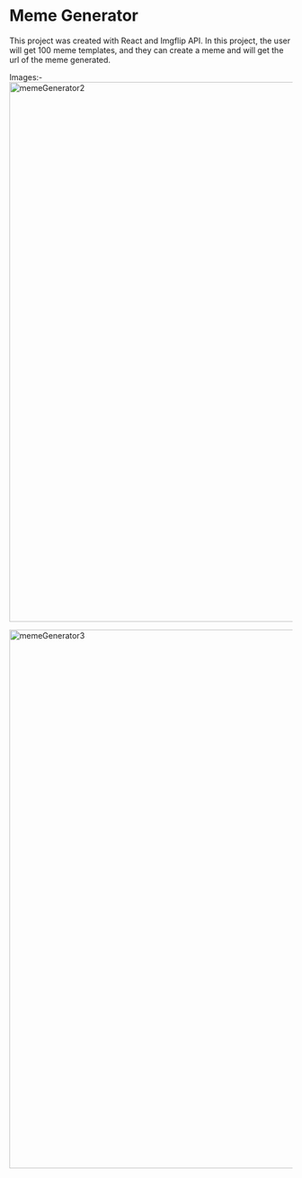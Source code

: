 # Meme Generator

This project was created with React and Imgflip API.
In this project, the user will get 100 meme templates, and they can create a meme and will get the url of the meme generated.

Images:- 
<img width="959" alt="memeGenerator2" src="https://user-images.githubusercontent.com/102591054/191702795-1f3c6f61-bad4-4e52-b01a-5bad98cbf438.png">


<img width="957" alt="memeGenerator3" src="https://user-images.githubusercontent.com/102591054/191702845-47763470-2c67-41c7-af6f-4b44fbef0cdc.png">
